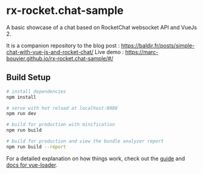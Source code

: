 # rx-rocket.chat-sample

A basic showcase of a chat based on RocketChat websocket API and VueJs 2.

It is a companion repository to the blog post : https://baldir.fr/posts/simple-chat-with-vue-js-and-rocket-chat/ 
Live demo : https://marc-bouvier.github.io/rx-rocket.chat-sample/#/

## Build Setup

``` bash
# install dependencies
npm install

# serve with hot reload at localhost:8080
npm run dev

# build for production with minification
npm run build

# build for production and view the bundle analyzer report
npm run build --report
```

For a detailed explanation on how things work, check out the [guide](http://vuejs-templates.github.io/webpack/) and [docs for vue-loader](http://vuejs.github.io/vue-loader).
